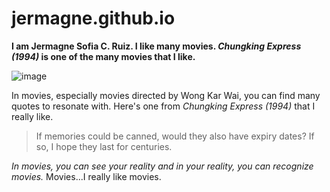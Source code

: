 # jermagne.github.io
**I am Jermagne Sofia C. Ruiz. I like many movies. *Chungking Express (1994)* is one of the many movies that I like.**
 
![image](https://user-images.githubusercontent.com/118234017/202062435-c4ddada7-5515-4699-a174-dedc090f1444.png)

In movies, especially movies directed by Wong Kar Wai, you can find many quotes to resonate with. Here's one from *Chungking Express (1994)* that I really like.
> If memories could be canned, would they also have expiry dates? If so, I hope they last for centuries.

*In movies, you can see your reality and in your reality, you can recognize movies.*
Movies...I really like movies.
